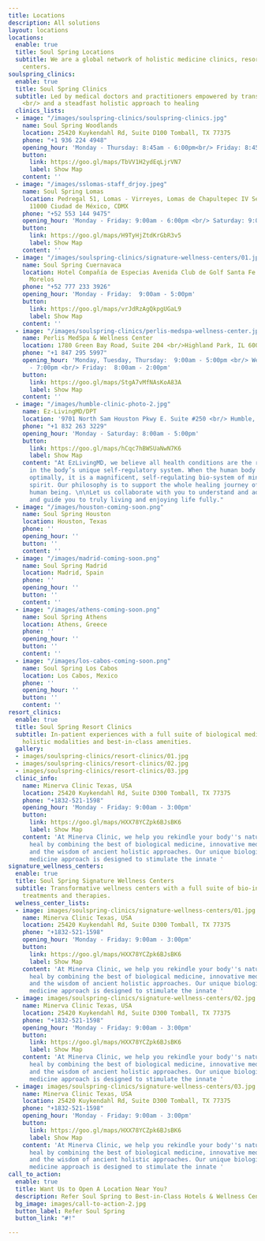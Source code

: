 ```yaml
---
title: Locations
description: All solutions
layout: locations
locations:
  enable: true
  title: Soul Spring Locations
  subtitle: We are a global network of holistic medicine clinics, resorts and wellness
    centers.
soulspring_clinics:
  enable: true
  title: Soul Spring Clinics
  subtitle: Led by medical doctors and practitioners empowered by transformative medtech
    <br/> and a steadfast holistic approach to healing
  clinics_lists:
  - image: "/images/soulspring-clinics/soulspring-clinics.jpg"
    name: Soul Spring Woodlands
    location: 25420 Kuykendahl Rd, Suite D100 Tomball, TX 77375
    phone: "+1 936 224 4948"
    opening_hour: 'Monday - Thursday: 8:45am - 6:00pm<br/> Friday: 8:45am - 3:00pm'
    button:
      link: https://goo.gl/maps/TbVV1H2ydEqLjrVN7
      label: Show Map
    content: ''
  - image: "/images/sslomas-staff_drjoy.jpeg"
    name: Soul Spring Lomas
    location: Pedregal 51, Lomas - Virreyes, Lomas de Chapultepec IV Secc Miguel Hidalgo,
      11000 Ciudad de México, CDMX
    phone: "+52 553 144 9475"
    opening_hour: 'Monday - Friday: 9:00am - 6:00pm <br/> Saturday: 9:00am - 2:00pm'
    button:
      link: https://goo.gl/maps/H9TyHjZtdKrGbR3v5
      label: Show Map
    content: ''
  - image: "/images/soulspring-clinics/signature-wellness-centers/01.jpg"
    name: Soul Spring Cuernavaca
    location: Hotel Compañía de Especias Avenida Club de Golf Santa Fe 1. Xochitepec
      Morelos
    phone: "+52 777 233 3926"
    opening_hour: 'Monday - Friday:  9:00am - 5:00pm'
    button:
      link: https://goo.gl/maps/vrJdRzAgQkpgUGaL9
      label: Show Map
    content: ''
  - image: "/images/soulspring-clinics/perlis-medspa-wellness-center.jpg"
    name: Perlis MedSpa & Wellness Center
    location: 1780 Green Bay Road, Suite 204 <br/>Highland Park, IL 60035
    phone: "+1 847 295 5997"
    opening_hour: 'Monday, Tuesday, Thursday:  9:00am - 5:00pm <br/> Wednesday:  11:00am
      - 7:00pm <br/> Friday:  8:00am - 2:00pm'
    button:
      link: https://goo.gl/maps/StgA7vMfNAsKoA83A
      label: Show Map
    content: ''
  - image: "/images/humble-clinic-photo-2.jpg"
    name: Ez-LivingMD/DPT
    location: '9701 North Sam Houston Pkwy E. Suite #250 <br/> Humble, TX 77396-4482'
    phone: "+1 832 263 3229"
    opening_hour: 'Monday - Saturday: 8:00am - 5:00pm'
    button:
      link: https://goo.gl/maps/hCqc7hBWSUaNwN7K6
      label: Show Map
    content: "At EzLivingMD, we believe all health conditions are the result of imbalances
      in the body’s unique self-regulatory system. When the human body is functioning
      optimally, it is a magnificent, self-regulating bio-system of mind, body, and
      spirit. Our philosophy is to support the whole healing journey of the individual
      human being. \n\nLet us collaborate with you to understand and address the imbalances
      and guide you to truly living and enjoying life fully."
  - image: "/images/houston-coming-soon.png"
    name: Soul Spring Houston
    location: Houston, Texas
    phone: ''
    opening_hour: ''
    button: ''
    content: ''
  - image: "/images/madrid-coming-soon.png"
    name: Soul Spring Madrid
    location: Madrid, Spain
    phone: ''
    opening_hour: ''
    button: ''
    content: ''
  - image: "/images/athens-coming-soon.png"
    name: Soul Spring Athens
    location: Athens, Greece
    phone: ''
    opening_hour: ''
    button: ''
    content: ''
  - image: "/images/los-cabos-coming-soon.png"
    name: Soul Spring Los Cabos
    location: Los Cabos, Mexico
    phone: ''
    opening_hour: ''
    button: ''
    content: ''
resort_clinics:
  enable: true
  title: Soul Spring Resort Clinics
  subtitle: In-patient experiences with a full suite of biological medicine therapies,
    holistic modalities and best-in-class amenities.
  gallery:
  - images/soulspring-clinics/resort-clinics/01.jpg
  - images/soulspring-clinics/resort-clinics/02.jpg
  - images/soulspring-clinics/resort-clinics/03.jpg
  clinic_info:
    name: Minerva Clinic Texas, USA
    location: 25420 Kuykendahl Rd, Suite D300 Tomball, TX 77375
    phone: "+1832-521-1598"
    opening_hour: 'Monday - Friday: 9:00am - 3:00pm'
    button:
      link: https://goo.gl/maps/HXX78YCZpk6BJsBK6
      label: Show Map
    content: 'At Minerva Clinic, we help you rekindle your body''s natural power to
      heal by combining the best of biological medicine, innovative medical technologies,
      and the wisdom of ancient holistic approaches. Our unique biological and functional
      medicine approach is designed to stimulate the innate '
signature_wellness_centers:
  enable: true
  title: Soul Spring Signature Wellness Centers
  subtitle: Transformative wellness centers with a full suite of bio-individualized
    treatments and therapies.
  welness_center_lists:
  - image: images/soulspring-clinics/signature-wellness-centers/01.jpg
    name: Minerva Clinic Texas, USA
    location: 25420 Kuykendahl Rd, Suite D300 Tomball, TX 77375
    phone: "+1832-521-1598"
    opening_hour: 'Monday - Friday: 9:00am - 3:00pm'
    button:
      link: https://goo.gl/maps/HXX78YCZpk6BJsBK6
      label: Show Map
    content: 'At Minerva Clinic, we help you rekindle your body''s natural power to
      heal by combining the best of biological medicine, innovative medical technologies,
      and the wisdom of ancient holistic approaches. Our unique biological and functional
      medicine approach is designed to stimulate the innate '
  - image: images/soulspring-clinics/signature-wellness-centers/02.jpg
    name: Minerva Clinic Texas, USA
    location: 25420 Kuykendahl Rd, Suite D300 Tomball, TX 77375
    phone: "+1832-521-1598"
    opening_hour: 'Monday - Friday: 9:00am - 3:00pm'
    button:
      link: https://goo.gl/maps/HXX78YCZpk6BJsBK6
      label: Show Map
    content: 'At Minerva Clinic, we help you rekindle your body''s natural power to
      heal by combining the best of biological medicine, innovative medical technologies,
      and the wisdom of ancient holistic approaches. Our unique biological and functional
      medicine approach is designed to stimulate the innate '
  - image: images/soulspring-clinics/signature-wellness-centers/03.jpg
    name: Minerva Clinic Texas, USA
    location: 25420 Kuykendahl Rd, Suite D300 Tomball, TX 77375
    phone: "+1832-521-1598"
    opening_hour: 'Monday - Friday: 9:00am - 3:00pm'
    button:
      link: https://goo.gl/maps/HXX78YCZpk6BJsBK6
      label: Show Map
    content: 'At Minerva Clinic, we help you rekindle your body''s natural power to
      heal by combining the best of biological medicine, innovative medical technologies,
      and the wisdom of ancient holistic approaches. Our unique biological and functional
      medicine approach is designed to stimulate the innate '
call_to_action:
  enable: true
  title: Want Us to Open A Location Near You?
  description: Refer Soul Spring to Best-in-Class Hotels & Wellness Centers
  bg_image: images/call-to-action-2.jpg
  button_label: Refer Soul Spring
  button_link: "#!"

---
```

